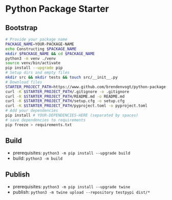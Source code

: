 # Python Package Starter

## Bootstrap

```sh
# Provide your package name
PACKAGE_NAME=YOUR-PACKAGE-NAME
echo Constructing $PACKAGE_NAME
mkdir $PACKAGE_NAME && cd $PACKAGE_NAME
python3 -m venv ./venv
source venv/bin/activate
pip install --upgrade pip
# Setup dirs and empty files
mkdir src && mkdir tests && touch src/__init__.py
# Download files
STARTER_PROJECT_PATH=https://www.github.com/brendenvogt/python-package-starter/
curl -K $STARTER_PROJECT_PATH/.gitignore -o .gitignore
curl -K $STARTER_PROJECT_PATH/README.md -o README.md
curl -K $STARTER_PROJECT_PATH/setup.cfg -o setup.cfg
curl -K $STARTER_PROJECT_PATH/pyproject.toml -o pyproject.toml
# Add your dependencies
pip install # YOUR-DEPENDENCIES-HERE (separated by spaces)
# save dependencies to requirements
pip freeze > requirements.txt
```

## Build

- prerequisites: `python3 -m pip install --upgrade build`
- build: `python3 -m build`

## Publish

- prerequisites: `python3 -m pip install --upgrade twine`
- publish: `python3 -m twine upload --repository testpypi dist/*`
